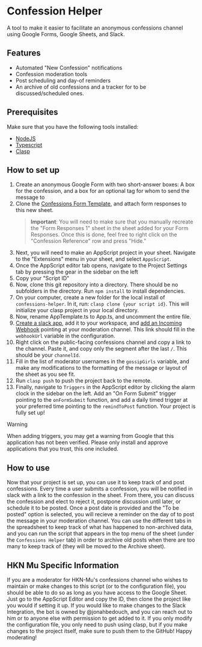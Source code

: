 # Confession Helper

A tool to make it easier to facilitate an anonymous confessions channel using Google Forms, Google Sheets, and Slack.

## Features

- Automated "New Confession" notifications
- Confession moderation tools
- Post scheduling and day-of reminders
- An archive of old confessions and a tracker for to be discussed/scheduled ones.

## Prerequisites

Make sure that you have the following tools installed:

- [NodeJS](https://nodejs.org/en)
- [Typescript](https://www.typescriptlang.org/)
- [Clasp](https://github.com/google/clasp)

## How to set up

1. Create an anonymous Google Form with two short-answer boxes: A box for the confession, and a box for an optional tag for whom to send the message to
2. Clone the [Confessions Form Template](https://docs.google.com/spreadsheets/d/1iOUjEHgUtev7oGEWbTGJgpUQmCxBu9P6EKL25cDuW70/edit?usp=sharing), and attach form responses to this new sheet.
   > **Important**: You will need to make sure that you manually recreate the "Form Responses 1" sheet in the sheet added for your Form Responses. Once this is done, feel free to right click on the "Confession Reference" row and press "Hide."
3. Next, you will need to make an AppScript project in your sheet. Navigate to the "Extensions" menu in your sheet, and select `AppsScript`.
4. Once the AppScript editor tab opens, navigate to the Project Settings tab by pressing the gear in the sidebar on the left
5. Copy your "Script ID"
6. Now, clone this git repository into a directory. There should be no subfolders in the directory. Run `npm install` to install dependencies.
6. On your computer, create a new folder for the local install of `confessions-helper`. In it, run: `clasp clone {your script id}`. This will initialize your clasp project in your local directory.
8. Now, rename AppTemplate.ts to App.ts, and uncomment the entire file.
9. [Create a slack app](https://api.slack.com/quickstart), add it to your workspace, and [add an Incoming Webhook](https://api.slack.com/messaging/webhooks) pointing at your moderation channel. This link should fill in the `webhookUrl` variable in the configuration.
10. Right click on the public-facing confessions channel and copy a link to the channel. Paste it, and copy only the segment after the last `/`. This should be your `channelId`.
11. Fill in the list of moderator usernames in the `gossipGirls` variable, and make any modifications to the formatting of the message or layout of the sheet as you see fit.
12. Run `clasp push` to push the project back to the remote.
13. Finally, navigate to `Triggers` in the AppScript editor by clicking the alarm clock in the sidebar on the left. Add an "On Form Submit" trigger pointing to the `onFormSubmit` function, and add a daily timed trigger at your preferred time pointing to the `remindToPost` function. Your project is fully set up!
> [!WARNING]
> When adding triggers, you may get a warning from Google that this application has not been verified. Please only install and approve applications that you trust, this one included.

## How to use

Now that your project is set up, you can use it to keep track of and post confessions. Every time a user submits a confession, you will be notified in slack with a link to the confession in the sheet. From there, you can discuss the confession and elect to reject it, postpone discussion until later, or schedule it to be posted. Once a post date is provided and the "To be posted" option is selected, you will recieve a reminder on the day of to post the message in your moderation channel. You can use the different tabs in the spreadsheet to keep track of what has happened to non-archived data, and you can run the script that appears in the top menu of the sheet (under the `Confessions Helper` tab) in order to archive old posts when there are too many to keep track of (they will be moved to the Archive sheet).

## HKN Mu Specific Information

If you are a moderator for HKN-Mu's confessions channel who wishes to maintain or make changes to this script (or to the configuration file), you should be able to do so as long as you have access to the Google Sheet. Just go to the AppScript Editor and copy the ID, then clone the project like you would if setting it up. If you would like to make changes to the Slack Integration, the bot is owned by @jonahbedouch, and you can reach out to him or to anyone else with permission to get added to it. If you only modify the configuration file, you only need to push using clasp, but if you make changes to the project itself, make sure to push them to the GitHub! Happy moderating!
